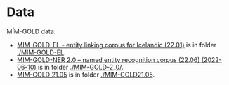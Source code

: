 # Data

MÍM-GOLD data:

* [MIM-GOLD-EL - entity linking corpus for Icelandic (22.01)](https://repository.clarin.is/repository/xmlui/handle/20.500.12537/168) is in folder [./MIM-GOLD-EL](./MIM-GOLD-EL/).
* [MIM-GOLD-NER 2.0 – named entity recognition corpus (22.06) (2022-06-10)](https://repository.clarin.is/repository/xmlui/handle/20.500.12537/230) is in folder [./MIM-GOLD-2_0/](./MIM-GOLD-2_0).
* [MIM-GOLD 21.05](https://repository.clarin.is/repository/xmlui/handle/20.500.12537/113) is in folder [./MIM-GOLD21.05](./MIM-GOLD21.05).
